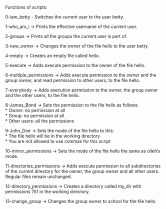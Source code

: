 Functions of scripts:

0-iam_betty - Switches the current user to the user betty.

1-who_am_i -> Prints the effective username of the current user.

2-groups -> Prints all the groups the current user is part of.

3-new_owner -> Changes the owner of the file hello to the user betty.

4-empty -> Creates an empty file called hello.

5-execute -> Adds execute permission to the owner of the file hello.

6-multiple_permissions -> Adds execute permission to the owner and the group owner, and read permission to other users, to the file hello.

7-everybody -> Adds execution permission to the owner, the group owner and the other users, to the file hello.

8-James_Bond -> Sets the permission to the file hello as follows:  
                * Owner: no permission at all  
                * Group: no permission at all  
                * Other users: all the permissions  

9-John_Doe -> Sets the mode of the file hello to this:  
                * The file hello will be in the working directory  
                * You are not allowed to use commas for this script  

10-mirror_permissions -> Sets the mode of the file hello the same as olleh’s mode.

11-directories_permissions -> Adds execute permission to all subdirectories of the current directory for the owner, the group owner and all other users. Regular files remain unchanged.

12-directory_permissions -> Creates a directory called my_dir with permissions 751 in the working directory.

13-change_group -> Changes the group owner to school for the file hello.


